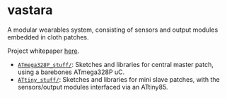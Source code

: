 # vastara

A modular wearables system, consisting of sensors and output modules 
embedded in cloth patches.

Project whitepaper [here](https://github.com/RadhikaG/vastara/tree/master/assets/project_proposal.pdf).

* [`ATmega328P_stuff/`](https://github.com/RadhikaG/vastara/tree/master/ATmega328P_stuff): Sketches and libraries for central master patch, using a barebones ATmega328P uC.
* [`ATtiny_stuff/`](https://github.com/RadhikaG/vastara/tree/master/ATtiny_stuff): Sketches and libraries for mini slave patches, with the sensors/output modules interfaced via an ATtiny85.

